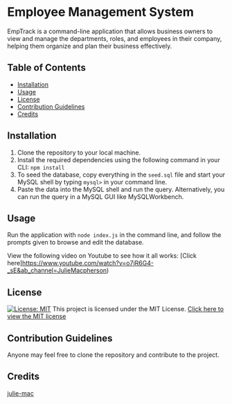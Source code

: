 
# Employee Management System

EmpTrack is a command-line application that allows business owners to view and manage the departments, roles, and employees in their company, helping them organize and plan their business effectively.

## Table of Contents
- [Installation](#installation)
- [Usage](#usage)
- [License](#license)
- [Contribution Guidelines](#contribution)
- [Credits](#credits)

## Installation
1. Clone the repository to your local machine.
2. Install the required dependencies using the following command in your CLI: `npm install`
3. To seed the database, copy everything in the `seed.sql` file and start your MySQL shell by typing `mysql>` in your command line.
4. Paste the data into the MySQL shell and run the query. Alternatively, you can run the query in a MySQL GUI like MySQLWorkbench.

## Usage 
Run the application with `node index.js` in the command line, and follow the prompts given to browse and edit the database.

View the following video on Youtube to see how it all works: [Click here]https://www.youtube.com/watch?v=o7jR6G4-_sE&ab_channel=JulieMacpherson)




## License 
[![License: MIT](https://img.shields.io/badge/License-MIT-yellow.svg)](https://opensource.org/licenses/MIT)
This project is licensed under the MIT License.
[Click here to view the MIT license](https://opensource.org/license/mit/)

## Contribution Guidelines
Anyone may feel free to clone the repository and contribute to the project.


## Credits
[julie-mac](https://github.com/julie-mac)
